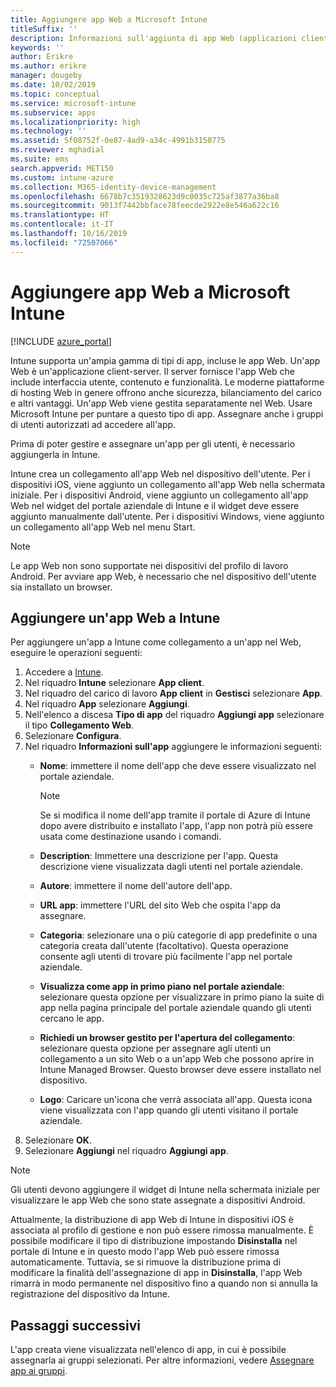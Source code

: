 ```yaml
---
title: Aggiungere app Web a Microsoft Intune
titleSuffix: ''
description: Informazioni sull'aggiunta di app Web (applicazioni client-server) a Microsoft Intune.
keywords: ''
author: Erikre
ms.author: erikre
manager: dougeby
ms.date: 10/02/2019
ms.topic: conceptual
ms.service: microsoft-intune
ms.subservice: apps
ms.localizationpriority: high
ms.technology: ''
ms.assetid: 5f08752f-0e87-4ad9-a34c-4991b3150775
ms.reviewer: mghadial
ms.suite: ems
search.appverid: MET150
ms.custom: intune-azure
ms.collection: M365-identity-device-management
ms.openlocfilehash: 6678b7c3519328623d9c0035c725af3877a36ba8
ms.sourcegitcommit: 9013f7442bbface78feecde2922e8e546a622c16
ms.translationtype: HT
ms.contentlocale: it-IT
ms.lasthandoff: 10/16/2019
ms.locfileid: "72507066"
---
```

# <a name="add-web-apps-to-microsoft-intune"></a>Aggiungere app Web a Microsoft Intune

[!INCLUDE [azure_portal](../includes/azure_portal.md)]

Intune supporta un'ampia gamma di tipi di app, incluse le app Web. Un'app Web è un'applicazione client-server. Il server fornisce l'app Web che include interfaccia utente, contenuto e funzionalità. Le moderne piattaforme di hosting Web in genere offrono anche sicurezza, bilanciamento del carico e altri vantaggi. Un'app Web viene gestita separatamente nel Web. Usare Microsoft Intune per puntare a questo tipo di app. Assegnare anche i gruppi di utenti autorizzati ad accedere all'app. 

Prima di poter gestire e assegnare un'app per gli utenti, è necessario aggiungerla in Intune. 

Intune crea un collegamento all'app Web nel dispositivo dell'utente. Per i dispositivi iOS, viene aggiunto un collegamento all'app Web nella schermata iniziale. Per i dispositivi Android, viene aggiunto un collegamento all'app Web nel widget del portale aziendale di Intune e il widget deve essere aggiunto manualmente dall'utente. Per i dispositivi Windows, viene aggiunto un collegamento all'app Web nel menu Start.

> [!Note]
> Le app Web non sono supportate nei dispositivi del profilo di lavoro Android. Per avviare app Web, è necessario che nel dispositivo dell'utente sia installato un browser.

## <a name="add-a-web-app-to-intune"></a>Aggiungere un'app Web a Intune
Per aggiungere un'app a Intune come collegamento a un'app nel Web, eseguire le operazioni seguenti:

1. Accedere a [Intune](https://go.microsoft.com/fwlink/?linkid=2090973).
3. Nel riquadro **Intune** selezionare **App client**.
4. Nel riquadro del carico di lavoro **App client** in **Gestisci** selezionare **App**.
5. Nel riquadro **App** selezionare **Aggiungi**.
6. Nell'elenco a discesa **Tipo di app** del riquadro **Aggiungi app** selezionare il tipo **Collegamento Web**.
7. Selezionare **Configura**.
8. Nel riquadro **Informazioni sull'app** aggiungere le informazioni seguenti:
    - **Nome**:  immettere il nome dell'app che deve essere visualizzato nel portale aziendale. 

        > [!NOTE]
        > Se si modifica il nome dell'app tramite il portale di Azure di Intune dopo avere distribuito e installato l'app, l'app non potrà più essere usata come destinazione usando i comandi.

    - **Description**: Immettere una descrizione per l'app. Questa descrizione viene visualizzata dagli utenti nel portale aziendale.
    - **Autore**: immettere il nome dell'autore dell'app.
    - **URL app**: immettere l'URL del sito Web che ospita l'app da assegnare.
    - **Categoria**: selezionare una o più categorie di app predefinite o una categoria creata dall'utente (facoltativo). Questa operazione consente agli utenti di trovare più facilmente l'app nel portale aziendale.
    - **Visualizza come app in primo piano nel portale aziendale**: selezionare questa opzione per visualizzare in primo piano la suite di app nella pagina principale del portale aziendale quando gli utenti cercano le app.
    - **Richiedi un browser gestito per l'apertura del collegamento**: selezionare questa opzione per assegnare agli utenti un collegamento a un sito Web o a un'app Web che possono aprire in Intune Managed Browser. Questo browser deve essere installato nel dispositivo.
    - **Logo**: Caricare un'icona che verrà associata all'app. Questa icona viene visualizzata con l'app quando gli utenti visitano il portale aziendale.
9. Selezionare **OK**.
10. Selezionare **Aggiungi** nel riquadro **Aggiungi app**.

> [!Note]
> Gli utenti devono aggiungere il widget di Intune nella schermata iniziale per visualizzare le app Web che sono state assegnate a dispositivi Android.
>
> Attualmente, la distribuzione di app Web di Intune in dispositivi iOS è associata al profilo di gestione e non può essere rimossa manualmente. È possibile modificare il tipo di distribuzione impostando **Disinstalla** nel portale di Intune e in questo modo l'app Web può essere rimossa automaticamente. Tuttavia, se si rimuove la distribuzione prima di modificare la finalità dell'assegnazione di app in **Disinstalla**, l'app Web rimarrà in modo permanente nel dispositivo fino a quando non si annulla la registrazione del dispositivo da Intune.

## <a name="next-steps"></a>Passaggi successivi

L'app creata viene visualizzata nell'elenco di app, in cui è possibile assegnarla ai gruppi selezionati. Per altre informazioni, vedere [Assegnare app ai gruppi](apps-deploy.md). 
